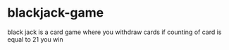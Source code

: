 # blackjack-game
black jack is a card game where you withdraw cards if counting of card is equal to 21 you win
